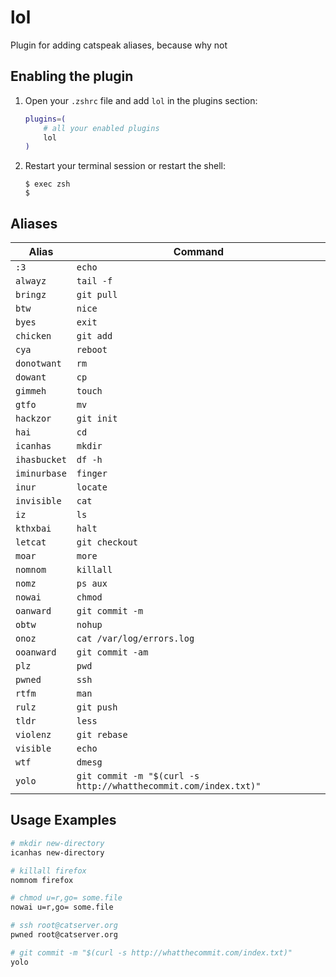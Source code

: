 # lol

Plugin for adding catspeak aliases, because why not

## Enabling the plugin

1. Open your `.zshrc` file and add `lol` in the plugins section:

   ```zsh
   plugins=(
       # all your enabled plugins
       lol
   )
   ```

2. Restart your terminal session or restart the shell:

   ```console
   $ exec zsh
   $
   ```

## Aliases

| Alias        | Command                                                          |
| ------------ | ---------------------------------------------------------------- |
| `:3`         | `echo`                                                           |
| `alwayz`     | `tail -f`                                                        |
| `bringz`     | `git pull`                                                       |
| `btw`        | `nice`                                                           |
| `byes`       | `exit`                                                           |
| `chicken`    | `git add`                                                        |
| `cya`        | `reboot`                                                         |
| `donotwant`  | `rm`                                                             |
| `dowant`     | `cp`                                                             |
| `gimmeh`     | `touch`                                                          |
| `gtfo`       | `mv`                                                             |
| `hackzor`    | `git init`                                                       |
| `hai`        | `cd`                                                             |
| `icanhas`    | `mkdir`                                                          |
| `ihasbucket` | `df -h`                                                          |
| `iminurbase` | `finger`                                                         |
| `inur`       | `locate`                                                         |
| `invisible`  | `cat`                                                            |
| `iz`         | `ls`                                                             |
| `kthxbai`    | `halt`                                                           |
| `letcat`     | `git checkout`                                                   |
| `moar`       | `more`                                                           |
| `nomnom`     | `killall`                                                        |
| `nomz`       | `ps aux`                                                         |
| `nowai`      | `chmod`                                                          |
| `oanward`    | `git commit -m`                                                  |
| `obtw`       | `nohup`                                                          |
| `onoz`       | `cat /var/log/errors.log`                                        |
| `ooanward`   | `git commit -am`                                                 |
| `plz`        | `pwd`                                                            |
| `pwned`      | `ssh`                                                            |
| `rtfm`       | `man`                                                            |
| `rulz`       | `git push`                                                       |
| `tldr`       | `less`                                                           |
| `violenz`    | `git rebase`                                                     |
| `visible`    | `echo`                                                           |
| `wtf`        | `dmesg`                                                          |
| `yolo`       | `git commit -m "$(curl -s http://whatthecommit.com/index.txt)"`  |

## Usage Examples

```sh
# mkdir new-directory
icanhas new-directory

# killall firefox
nomnom firefox

# chmod u=r,go= some.file
nowai u=r,go= some.file

# ssh root@catserver.org
pwned root@catserver.org

# git commit -m "$(curl -s http://whatthecommit.com/index.txt)"
yolo
```
